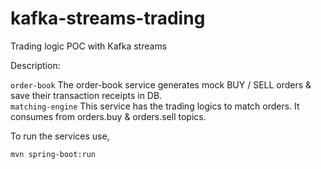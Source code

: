 # kafka-streams-trading
Trading logic POC with Kafka streams

Description:

`order-book` The order-book service generates mock BUY / SELL orders & save their transaction receipts in DB. <br/>
`matching-engine` This service has the trading logics to match orders. It consumes from orders.buy & orders.sell topics.

To run the services use,

``mvn spring-boot:run``
